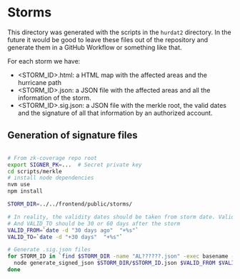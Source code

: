 # Storms

This directory was generated with the scripts in the `hurdat2` directory. In the future it would be good to
leave these files out of the repository and generate them in a GitHub Workflow or something like that.

For each storm we have:

- <STORM_ID>.html: a HTML map with the affected areas and the hurricane path
- <STORM_ID>.json: a JSON file with the affected areas and all the information of the storm.
- <STORM_ID>.sig.json: a JSON file with the merkle root, the valid dates and the signature of all that information by
  an authorized account.

## Generation of signature files

```bash

# From zk-coverage repo root
export SIGNER_PK=...  # Secret private key
cd scripts/merkle
# install node dependencies
nvm use
npm install

STORM_DIR=../../frontend/public/storms/

# In reality, the validity dates should be taken from storm date. Valid From should be a few days AFTER the storm
# And VALID_TO should be 30 or 60 days after the storm
VALID_FROM=`date -d "30 days ago"  "+%s"`
VALID_TO=`date -d "+30 days"  "+%s"`

# Generate .sig.json files
for STORM_ID in `find $STORM_DIR -name "AL??????.json" -exec basename -s .json  '{}' ';'` ; do
  node generate_signed_json $STORM_DIR/$STORM_ID.json $VALID_FROM $VALID_TO $STORM_DIR/$STORM_ID.sig.json
done
```
